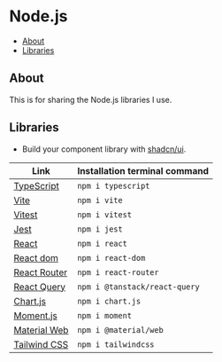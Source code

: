 # Node.js

- [About](#about)
- [Libraries](#libraries)

## About

This is for sharing the Node.js libraries I use.

## Libraries

- Build your component library with [shadcn/ui](https://ui.shadcn.com).

| Link | Installation terminal command |
|-------------------------------------------------------------------------------------------------------------------------------------------------------------|---------------------------------------------------------------------------------------|
| [TypeScript](https://www.npmjs.com/package/typescript) | `npm i typescript` |
| [Vite](https://www.npmjs.com/package/vite) | `npm i vite` |
| [Vitest](https://www.npmjs.com/package/vitest) | `npm i vitest` |
| [Jest](https://www.npmjs.com/package/jest) | `npm i jest` |
| [React](https://www.npmjs.com/package/react) | `npm i react` |
| [React dom](https://www.npmjs.com/package/react-dom) | `npm i react-dom` |
| [React Router](https://www.npmjs.com/package/react-router) | `npm i react-router` |
| [React Query](https://www.npmjs.com/package/@tanstack/react-query) | `npm i @tanstack/react-query` |
| [Chart.js](https://www.npmjs.com/package/chart.js) | `npm i chart.js` |
| [Moment.js](https://www.npmjs.com/package/moment) | `npm i moment` |
| [Material Web](https://www.npmjs.com/package/@material/web) | `npm i @material/web` |
| [Tailwind CSS](https://www.npmjs.com/package/tailwindcss) | `npm i tailwindcss` |
